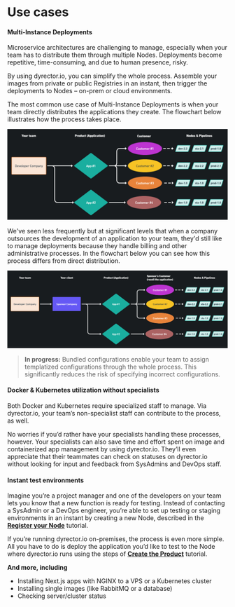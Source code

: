 # Use cases

#### Multi-Instance Deployments

Microservice architectures are challenging to manage, especially when your team has to distribute them through multiple Nodes. Deployments become repetitive, time-consuming, and due to human presence, risky.

By using dyrector.io, you can simplify the whole process. Assemble your images from private or public Registries in an instant, then trigger the deployments to Nodes – on-prem or cloud environments.

The most common use case of Multi-Instance Deployments is when your team directly distributes the applications they create. The flowchart below illustrates how the process takes place.

![dyrector.io enables teams to manage and execute Multi-Instance Deployments at a high efficiency.](../.gitbook/assets/dyrector-io-multi-instance-deployments-dark.png)

We've seen less frequently but at significant levels that when a company outsources the development of an application to your team, they'd still like to manage deployments because they handle billing and other administrative processes. In the flowchart below you can see how this process differs from direct distribution.

![dyrector.io enables your clients to manage and execute Multi-Instance Deployments as a way of redistributing your application.](<../.gitbook/assets/dyrector-io-multi-instance-deployments-outsourcing-dark (1).png>)

> **In progress:** Bundled configurations enable your team to assign templatized configurations through the whole process. This significantly reduces the risk of specifying incorrect configurations.

#### Docker & Kubernetes utilization without specialists

Both Docker and Kubernetes require specialized staff to manage. Via dyrector.io, your team’s non-specialist staff can contribute to the process, as well.

No worries if you’d rather have your specialists handling these processes, however. Your specialists can also save time and effort spent on image and containerized app management by using dyrector.io. They’ll even appreciate that their teammates can check on statuses on dyrector.io without looking for input and feedback from SysAdmins and DevOps staff.

#### Instant test environments

Imagine you’re a project manager and one of the developers on your team lets you know that a new function is ready for testing. Instead of contacting a SysAdmin or a DevOps engineer, you’re able to set up testing or staging environments in an instant by creating a new Node, described in the [**Register your Node**](../tutorials/register-your-node.md) tutorial.

If you’re running dyrector.io on-premises, the process is even more simple. All you have to do is deploy the application you’d like to test to the Node where dyrector.io runs using the steps of [**Create the Product**](../tutorials/create-your-product/) tutorial.

**And more, including**

* Installing Next.js apps with NGINX to a VPS or a Kubernetes cluster
* Installing single images (like RabbitMQ or a database)
* Checking server/cluster status
